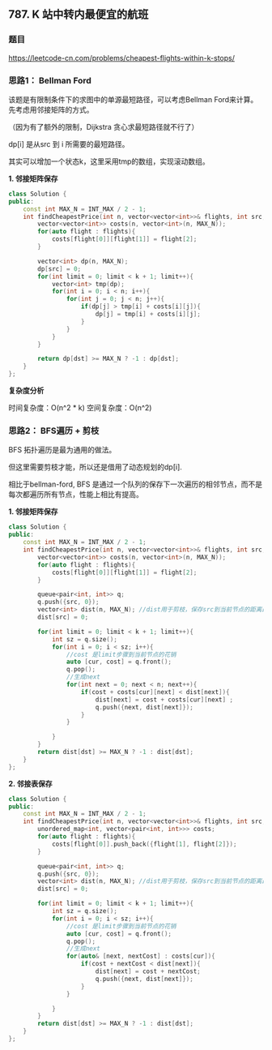 ## 787. K 站中转内最便宜的航班

### 题目

https://leetcode-cn.com/problems/cheapest-flights-within-k-stops/


### 思路1： Bellman Ford 

该题是有限制条件下的求图中的单源最短路径，可以考虑Bellman Ford来计算。先考虑用邻接矩阵的方式。

（因为有了额外的限制，Dijkstra 贪心求最短路径就不行了）

dp[i] 是从src 到 i 所需要的最短路径。

其实可以增加一个状态k，这里采用tmp的数组，实现滚动数组。

**1. 邻接矩阵保存**

```C++
class Solution {
public:
    const int MAX_N = INT_MAX / 2 - 1;
    int findCheapestPrice(int n, vector<vector<int>>& flights, int src, int dst, int k) {
        vector<vector<int>> costs(n, vector<int>(n, MAX_N));
        for(auto flight : flights){
            costs[flight[0]][flight[1]] = flight[2];
        }

        vector<int> dp(n, MAX_N);
        dp[src] = 0;
        for(int limit = 0; limit < k + 1; limit++){
            vector<int> tmp(dp);
            for(int i = 0; i < n; i++){
                for(int j = 0; j < n; j++){
                    if(dp[j] > tmp[i] + costs[i][j]){
                        dp[j] = tmp[i] + costs[i][j];
                    }
                }
            }
        }

        return dp[dst] >= MAX_N ? -1 : dp[dst];
    }
};
```

**复杂度分析**

时间复杂度：O(n^2 * k)
空间复杂度：O(n^2)


### 思路2： BFS遍历 + 剪枝

BFS 拓扑遍历是最为通用的做法。

但这里需要剪枝才能，所以还是借用了动态规划的dp[i].

相比于bellman-ford, BFS 是通过一个队列的保存下一次遍历的相邻节点，而不是每次都遍历所有节点，性能上相比有提高。

**1. 邻接矩阵保存**

```C++
class Solution {
public:
    const int MAX_N = INT_MAX / 2 - 1;
    int findCheapestPrice(int n, vector<vector<int>>& flights, int src, int dst, int k) {
        vector<vector<int>> costs(n, vector<int>(n, MAX_N));
        for(auto flight : flights){
            costs[flight[0]][flight[1]] = flight[2];
        }

        queue<pair<int, int>> q;
        q.push({src, 0});
        vector<int> dist(n, MAX_N); //dist用于剪枝，保存src到当前节点的距离最小值
        dist[src] = 0;

        for(int limit = 0; limit < k + 1; limit++){
            int sz = q.size();
            for(int i = 0; i < sz; i++){
                //cost 是limit步骤到当前节点的花销
                auto [cur, cost] = q.front();
                q.pop();
                //生成next
                for(int next = 0; next < n; next++){
                    if(cost + costs[cur][next] < dist[next]){
                        dist[next] = cost + costs[cur][next] ;
                        q.push({next, dist[next]});
                    }
                }

            }
        }
        return dist[dst] >= MAX_N ? -1 : dist[dst];
    }
};
```

**2. 邻接表保存**

```C++
class Solution {
public:
    const int MAX_N = INT_MAX / 2 - 1;
    int findCheapestPrice(int n, vector<vector<int>>& flights, int src, int dst, int k) {
        unordered_map<int, vector<pair<int, int>>> costs;
        for(auto flight : flights){
            costs[flight[0]].push_back({flight[1], flight[2]});
        }

        queue<pair<int, int>> q;
        q.push({src, 0});
        vector<int> dist(n, MAX_N); //dist用于剪枝，保存src到当前节点的距离最小值
        dist[src] = 0;

        for(int limit = 0; limit < k + 1; limit++){
            int sz = q.size();
            for(int i = 0; i < sz; i++){
                //cost 是limit步骤到当前节点的花销
                auto [cur, cost] = q.front();
                q.pop();
                //生成next
                for(auto& [next, nextCost] : costs[cur]){
                    if(cost + nextCost < dist[next]){
                        dist[next] = cost + nextCost;
                        q.push({next, dist[next]});
                    }
                }

            }
        }
        return dist[dst] >= MAX_N ? -1 : dist[dst];
    }
};
```
